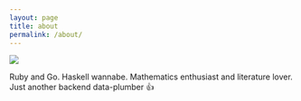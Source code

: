 ```yaml
---
layout: page
title: about
permalink: /about/
---
```


<img id='gravatar' src="https://secure.gravatar.com/avatar/40351a1f06bcc57b91cb339d445f1c0c.png" itemprop="image" />
<p>Ruby and Go. Haskell wannabe. Mathematics enthusiast and literature lover. Just another backend data-plumber 👍</p>